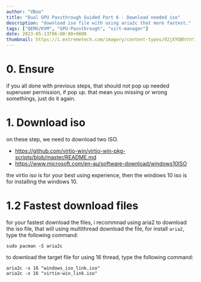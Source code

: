 ```yaml
---
author: "VBoo"
title: "Dual GPU Passthrough Guided Part 6 - Download needed iso"
description: "download iso file with using aria2c that more fastest."
tags: ["QEMU/KVM", "GPU-Passthrough", "virt-manager"]
date: 2023-05-13T06:00:00+0800
thumbnail: https://i.extremetech.com/imagery/content-types/02jXYQBhtVr3NI0nyK3sETz/hero-image.fill.size_1200x675.jpg
---
```


# 0. Ensure

if you all done with previous steps, that should not pop up needed superuser permission, if pop up. that mean you missing or wrong somethings, just do it again.

# 1. Download iso

on these step, we need to download two ISO.

- https://github.com/virtio-win/virtio-win-pkg-scripts/blob/master/README.md
- https://www.microsoft.com/en-au/software-download/windows10ISO

the virtio iso is for your best using experience, then the windows 10 iso is for installing the windows 10.

# 1.2 Fastest download files

for your fastest download the files, i recommnad using aria2 to download the iso file, that will using multithread download the file, for install `aria2`, type the following command:

```shell
sudo pacman -S aria2c
```

to download the target file for using 16 thread, type the following command:

```shell
aria2c -x 16 "windows_iso_link.iso"
aria2c -x 16 "virtio-win_link.iso"
```